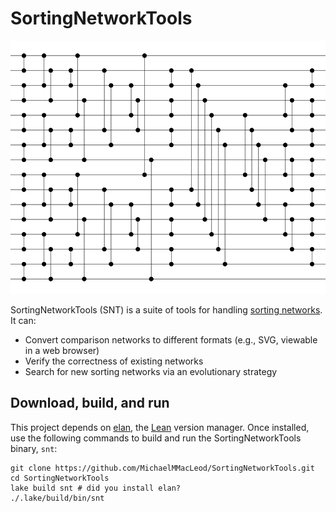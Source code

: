 # SortingNetworkTools

![Diagram of Batcher odd-even mergesort with 16 channels](svg/batcher16.svg)

SortingNetworkTools (SNT) is a suite of tools for handling [sorting networks](https://en.wikipedia.org/wiki/Sorting_network). It can:

- Convert comparison networks to different formats (e.g., SVG, viewable in a web browser)
- Verify the correctness of existing networks
- Search for new sorting networks via an evolutionary strategy

## Download, build, and run

This project depends on [elan](https://github.com/leanprover/elan), the [Lean](https://lean-lang.org/) version manager. Once installed, use the following commands to build and run the SortingNetworkTools binary, `snt`:


```
git clone https://github.com/MichaelMMacLeod/SortingNetworkTools.git
cd SortingNetworkTools
lake build snt # did you install elan?
./.lake/build/bin/snt
```

